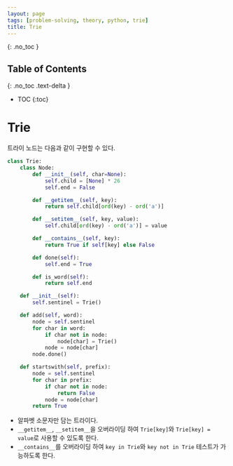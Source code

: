 ```yaml
---
layout: page
tags: [problem-solving, theory, python, trie]
title: Trie
---
```


{: .no_toc }
## Table of Contents
{: .no_toc .text-delta }
- TOC
{:toc}

# Trie

 트라이 노드는 다음과 같이 구현할 수 있다.

```python
class Trie:
    class Node:
        def __init__(self, char=None):
            self.child = [None] * 26
            self.end = False

        def __getitem__(self, key):
            return self.child[ord(key) - ord('a')]

        def __setitem__(self, key, value):
            self.child[ord(key) - ord('a')] = value

        def __contains__(self, key):
            return True if self[key] else False

        def done(self):
            self.end = True

        def is_word(self):
            return self.end

    def __init__(self):
        self.sentinel = Trie()

    def add(self, word):
        node = self.sentinel
        for char in word:
            if char not in node:
                node[char] = Trie()
            node = node[char]
        node.done()

    def startswith(self, prefix):
        node = self.sentinel
        for char in prefix:
            if char not in node:
                return False
            node = node[char]
        return True
```

 - 알파벳 소문자만 담는 트라이다.
 - `__getitem__`, `__setitem__`을 오버라이딩 하여 `Trie[key]`와
   `Trie[key] = value`로 사용할 수 있도록 한다.
 - `__contains__`를 오버라이딩 하여 `key in Trie`와 `key not in Trie`
   테스트가 가능하도록 한다.
